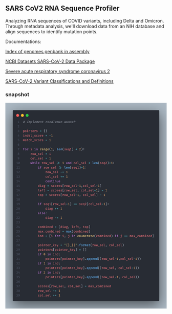 ## SARS CoV2 RNA Sequence Profiler
Analyzing RNA sequences of COVID variants, including Delta and Omicron. Through metadata analysis, we'll download data from an NIH database and align sequences to identify mutation points.

Documentations:

[Index of genomes genbank in assembly](https://ftp.ncbi.nlm.nih.gov/genomes/genbank/viral/Severe_acute_respiratory_syndrome-related_coronavirus/latest_assembly_versions/)

[NCBI Datasets SARS-CoV-2 Data Package](https://www.ncbi.nlm.nih.gov/datasets/docs/v1/reference-docs/data-packages/sars-cov-2-genome/)

[Severe acute respiratory syndrome coronavirus 2](https://www.ncbi.nlm.nih.gov/datasets/taxonomy/2697049/)

[SARS-CoV-2 Variant Classifications and Definitions](https://www.cdc.gov/coronavirus/2019-ncov/variants/variant-classifications.html)

### snapshot
![algorithm](https://github.com/exdsgift/RNA-VariantAnalyzer/blob/main/images/code.png)